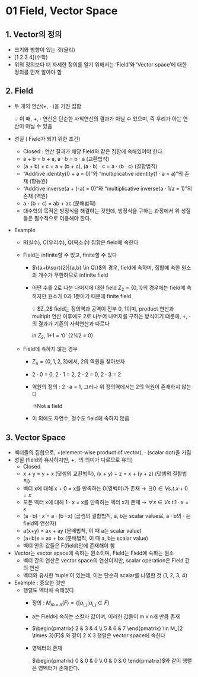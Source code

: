 # 01 Field, Vector Space

## 1. Vector의 정의

- 크기와 방향이 있는 것(물리)
- \[1 2 3 4\](수학)
- 위의 정의보다 더 자세한 정의를 알기 위해서는 ‘Field’와 ‘Vector space’에 대한 정의를 먼저 알아야 함

## 2. Field

- 두 개의 연산(+, · )을 가진 집합
    
    <aside>
    💡 이 때, +, ·  연산은 단순한 사칙연산의 결과가 아닐 수 있으며, 즉 우리가 아는 연산이 아닐 수 있음
    
    </aside>
    
- 성질 ( Field가 되기 위한 조건)
    - Closed : 연산 결과가 해당 Field와 같은 집합에 속해있어야 한다.
    - a + b = b + a, a · b = b · a (교환법칙)
    - (a + b) + c = a + (b + c), (a · b) · c = a · (b · c) (결합법칙)
    - “Additive identity(0 + a = 0)”와 “multiplicative identity(1 · a = a)”의 존재 (항등원)
    - “Additive inverse(a + (-a) = 0)”와 “multiplicative inverse(a · 1/a = 1)”의 존재 (역원)
    - a · (b + c) = ab + ac (분배법칙)
    - 대수학의 목적은 방정식을 해결하는 것인데, 방정식을 구하는 과정에서 위 성질들은 필수적으로 이용해야 한다.
- Example
    - R(실수), C(유리수), Q(복소수) 집합은 field에 속한다
    - Field는 infinite할 수 있고, finite할 수 있다
        - $\{a+b\sqrt{2}|{a,b} \in Q\}$의 경우, field에 속하며, 집합에 속한 원소의 개수가 무한하므로 infinite field
        - 어떤 수를 2로 나눈 나머지에 대한 field $Z_2 = \{0, 1\}$의 경우에는 field에 속하지만 원소가 0과 1뿐이기 때문에 finite field
            
            <aside>
            💡 $Z_2$ field는 정의역과 공역이 전부 0, 1이며, product 연산과 multiplt 연산 이후에도 2로 나누어 나머지를 구하는 방식이기 떄문에, +, ·의 결과가 기존의 사칙연산과 다르다
            
            in $Z_2$, 1+1 = ‘0’ (2%2 = 0)
            
            </aside>
            
    - Field에 속하지 않는 경우
        - $Z_4 = \{0, 1, 2, 3\}$에서, 2의 역원을 찾아보자
        - 2 · 0 = 0, 2 · 1 = 2, 2 · 2 = 0, 2 · 3 = 2
        - 역원의 정의 : 2 · a = 1, 그러나 위 정의역에서는 2의 역원이 존재하지 않는다
            
            →Not a field
            
        - 이 외에도 자연수, 정수도 field에 속하지 않음

## 3. Vector Space

- 벡터들의 집합으로, +(element-wise product of vector), · (scalar dot)을 가짐
- 성질 (field와 유사하지만, +, ·의 의미가 다르므로 유의)
    - Closed
    - x + y = y + x (덧셈의 교환법칙), (x + y) + z = x + (y + z) (덧셈의 결합법칙)
    - 벡터 x에 대해 x + 0 = x를 만족하는 0(영벡터)가 존재 → $∃ 0\in V s.t. x+0 = x$
    - 모든 벡터 x에 대해 1 · x = x를 만족하는 벡터 x가 존재 → $∀ x \in V s.t. 1 · x = x$
    - (a · b) · x = a · (b · x) (곱셈의 결합법칙, a, b는 scalar value로, a · b의 · 는 field의 연산자)
    - a(x+y) = ax + ay (분배법칙, 이 때 a는 scalar value)
    - (a+b)x = ax + bx (분배법칙, 이 때 a, b는 scalar value)
    - 벡터 안의 값들은 F(field)안에 존재해야 함
- Vector는 vector space에 속하는 원소이며, Field는 Field에 속하는 원소
    - 벡터 간의 연산은 vector space의 연산이지만, scalar operation은 Field 간의 연산
    - 벡터와 유사한 ‘tuple’이 있는데, 이는 단순히 scalar를 나열한 것 (1, 2, 3, 4)
- Example : 중요한 것만
    - 행렬도 벡터에 속해있다
        - 정의 : $M_{m \times n}(F) = \{[a_{i,j}|a_{i,j} \in F\}$
        - a는 Field에 속하는 스칼라 값이며, 이러한 값들이 m x n개 만큼 존재
        - $\begin{pmatrix}
          2 & 3 & 4 \\
          5 & 6 & 7
        \end{pmatrix} \in M_{2 \times 3}(F)$ 와 같이 2 X 3 행렬은 vector space에 속한다
        - 영벡터의 존재
            
            $\begin{pmatrix}
            0 & 0 & 0 \\
            0 & 0 & 0
            \end{pmatrix}$와 같이 행렬은 영벡터가 존재한다.
